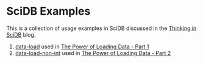 # SciDB Examples

This is a collection of usage examples in SciDB discussed in the [Thinking in SciDB](http://rvernica.github.io/) blog.

   1. [data-load]() used in [The Power of Loading Data - Part 1](http://rvernica.github.io/2016/05/load-data)
   1. [data-load-non-int]() used in [The Power of Loading Data - Part 2](http://rvernica.github.io/2016/06/load-data-non-int)

